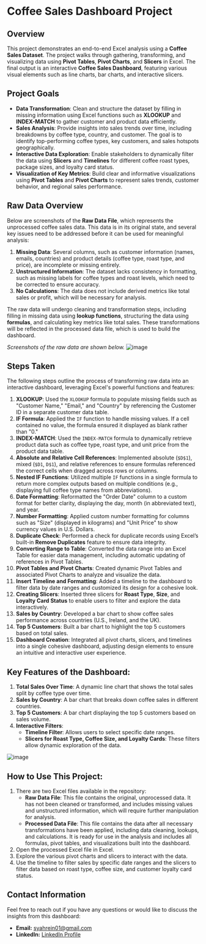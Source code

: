 # Coffee Sales Dashboard Project

## Overview
This project demonstrates an end-to-end Excel analysis using a **Coffee Sales Dataset**. The project walks through gathering, transforming, and visualizing data using **Pivot Tables**, **Pivot Charts**, and **Slicers** in Excel. The final output is an interactive **Coffee Sales Dashboard**, featuring various visual elements such as line charts, bar charts, and interactive slicers.

## Project Goals
- **Data Transformation**: Clean and structure the dataset by filling in missing information using Excel functions such as **XLOOKUP** and **INDEX-MATCH** to gather customer and product data efficiently.
- **Sales Analysis**: Provide insights into sales trends over time, including breakdowns by coffee type, country, and customer. The goal is to identify top-performing coffee types, key customers, and sales hotspots geographically.
- **Interactive Data Exploration**: Enable stakeholders to dynamically filter the data using **Slicers** and **Timelines** for different coffee roast types, package sizes, and loyalty card status.
- **Visualization of Key Metrics**: Build clear and informative visualizations using **Pivot Tables** and **Pivot Charts** to represent sales trends, customer behavior, and regional sales performance.

## Raw Data Overview
Below are screenshots of the **Raw Data File**, which represents the unprocessed coffee sales data. This data is in its original state, and several key issues need to be addressed before it can be used for meaningful analysis:

1. **Missing Data**: Several columns, such as customer information (names, emails, countries) and product details (coffee type, roast type, and price), are incomplete or missing entirely.
2. **Unstructured Information**: The dataset lacks consistency in formatting, such as missing labels for coffee types and roast levels, which need to be corrected to ensure accuracy.
3. **No Calculations**: The data does not include derived metrics like total sales or profit, which will be necessary for analysis.

The raw data will undergo cleaning and transformation steps, including filling in missing data using **lookup functions**, structuring the data using **formulas**, and calculating key metrics like total sales. These transformations will be reflected in the processed data file, which is used to build the dashboard.

*Screenshots of the raw data are shown below.*
![image](https://github.com/user-attachments/assets/abbc9c09-af6e-4f02-9e50-86aacbdc9a65)

## Steps Taken
The following steps outline the process of transforming raw data into an interactive dashboard, leveraging Excel's powerful functions and features:

1. **XLOOKUP**: Used the `XLOOKUP` formula to populate missing fields such as "Customer Name," "Email," and "Country" by referencing the Customer ID in a separate customer data table.
2. **IF Formula**: Applied the `IF` function to handle missing values. If a cell contained no value, the formula ensured it displayed as blank rather than "0."
3. **INDEX-MATCH**: Used the `INDEX-MATCH` formula to dynamically retrieve product data such as coffee type, roast type, and unit price from the product data table.
4. **Absolute and Relative Cell References**: Implemented absolute (`$D$1`), mixed (`$D1`, `D$1`), and relative references to ensure formulas referenced the correct cells when dragged across rows or columns.
5. **Nested IF Functions**: Utilized multiple `IF` functions in a single formula to return more complex outputs based on multiple conditions (e.g., displaying full coffee type names from abbreviations).
6. **Date Formatting**: Reformatted the "Order Date" column to a custom format for better clarity, displaying the day, month (in abbreviated text), and year.
7. **Number Formatting**: Applied custom number formatting for columns such as "Size" (displayed in kilograms) and "Unit Price" to show currency values in U.S. Dollars.
8. **Duplicate Check**: Performed a check for duplicate records using Excel’s built-in **Remove Duplicates** feature to ensure data integrity.
9. **Converting Range to Table**: Converted the data range into an Excel Table for easier data management, including automatic updating of references in Pivot Tables.
10. **Pivot Tables and Pivot Charts**: Created dynamic Pivot Tables and associated Pivot Charts to analyze and visualize the data.
11. **Insert Timeline and Formatting**: Added a timeline to the dashboard to filter data by date ranges and customized its design for a cohesive look.
12. **Creating Slicers**: Inserted three slicers for **Roast Type**, **Size**, and **Loyalty Card Status** to enable users to filter and explore the data interactively.
13. **Sales by Country**: Developed a bar chart to show coffee sales performance across countries (U.S., Ireland, and the UK).
14. **Top 5 Customers**: Built a bar chart to highlight the top 5 customers based on total sales.
15. **Dashboard Creation**: Integrated all pivot charts, slicers, and timelines into a single cohesive dashboard, adjusting design elements to ensure an intuitive and interactive user experience.

## Key Features of the Dashboard:
1. **Total Sales Over Time**: A dynamic line chart that shows the total sales split by coffee type over time.
2. **Sales by Country**: A bar chart that breaks down coffee sales in different countries.
3. **Top 5 Customers**: A bar chart displaying the top 5 customers based on sales volume.
4. **Interactive Filters**:
   - **Timeline Filter**: Allows users to select specific date ranges.
   - **Slicers for Roast Type, Coffee Size, and Loyalty Cards**: These filters allow dynamic exploration of the data.

![image](https://github.com/user-attachments/assets/b78513e9-1b3e-45c1-879b-0748b972ab27)

## How to Use This Project:
1. There are two Excel files available in the repository:
   - **Raw Data File**: This file contains the original, unprocessed data. It has not been cleaned or transformed, and includes missing values and unstructured information, which will require further manipulation for analysis.
   - **Processed Data File**: This file contains the data after all necessary transformations have been applied, including data cleaning, lookups, and calculations. It is ready for use in the analysis and includes all formulas, pivot tables, and visualizations built into the dashboard.
2. Open the processed Excel file in Excel.
3. Explore the various pivot charts and slicers to interact with the data.
4. Use the timeline to filter sales by specific date ranges and the slicers to filter data based on roast type, coffee size, and customer loyalty card status.

## Contact Information
Feel free to reach out if you have any questions or would like to discuss the insights from this dashboard:
- **Email:** syahrein01@gmail.com
- **LinkedIn:** [LinkedIn Profile](https://www.linkedin.com/in/syahrein/)
